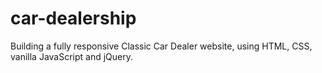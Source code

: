 # car-dealership

Building a fully responsive Classic Car Dealer website, using HTML, CSS, vanilla JavaScript and jQuery.
